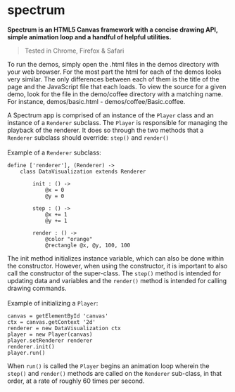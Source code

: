 spectrum
========

**Spectrum is an HTML5 Canvas framework with a concise drawing API, simple animation loop and a handful of helpful utilities.**

> Tested in Chrome, Firefox & Safari

To run the demos, simply open the .html files in the demos directory with your web browser. For the most part the html for each of the demos looks very similar. The only differences between each of them is the title of the page and the JavaScript file that each loads. To view the source for a given demo, look for the file in the demo/coffee directory with a matching name. For instance, demos/basic.html - demos/coffee/Basic.coffee.

A Spectrum app is comprised of an instance of the `Player` class and an instance of a `Renderer` subclass. The `Player` is responsible for managing the playback of the renderer. It does so through the two methods that a `Renderer` subclass should override: `step()` and `render()`
<br/>
<br/>
Example of a `Renderer` subclass:
```
define ['renderer'], (Renderer) ->
    class DataVisualization extends Renderer
        
        init : () ->
            @x = 0
            @y = 0

        step : () ->
            @x += 1
            @y += 1

        render : () ->
            @color "orange"
            @rectangle @x, @y, 100, 100
```
The init method initializes instance variable, which can also be done within the constructor. However, when using the constructor, it is important to also call the constructor of the super-class. The `step()` method is intended for updating data and variables and the `render()` method is intended for calling drawing commands.
<br/>
<br/>
Example of initializing a `Player`:
```
canvas = getElementById 'canvas'
ctx = canvas.getContext '2d'
renderer = new DataVisualization ctx
player = new Player(canvas)
player.setRenderer renderer
renderer.init()
player.run()
```

When `run()` is called the `Player` begins an animation loop wherein the `step()` and `render()` methods are called on the `Renderer` sub-class, in that order, at a rate of roughly 60 times per second.
